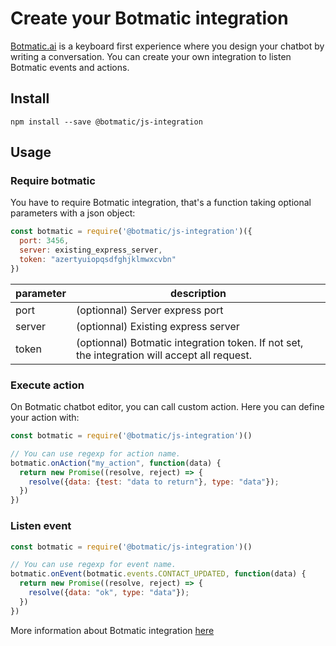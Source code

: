 # Create your Botmatic integration

[Botmatic.ai](https://botmatic.ai) is a keyboard first experience where you design your chatbot by writing a conversation.
You can create your own integration to listen Botmatic events and actions.

## Install

```shell
npm install --save @botmatic/js-integration
```

## Usage

### Require botmatic
You have to require Botmatic integration, that's a function taking optional parameters with a json object:

```javascript
const botmatic = require('@botmatic/js-integration')({
  port: 3456,
  server: existing_express_server,
  token: "azertyuiopqsdfghjklmwxcvbn"
})
```

| parameter | description            |
| ----------- | --------------- |
| port        | (optionnal) Server express port          |
| server      | (optionnal) Existing express server |
| token      | (optionnal) Botmatic integration token. If not set, the integration will accept all request. |

### Execute action

On Botmatic chatbot editor, you can call custom action.
Here you can define your action with:

```javascript
const botmatic = require('@botmatic/js-integration')()

// You can use regexp for action name.
botmatic.onAction("my_action", function(data) {
  return new Promise((resolve, reject) => {
    resolve({data: {test: "data to return"}, type: "data"});
  })
})
```

### Listen event
```javascript
const botmatic = require('@botmatic/js-integration')()

// You can use regexp for event name.
botmatic.onEvent(botmatic.events.CONTACT_UPDATED, function(data) {
  return new Promise((resolve, reject) => {
    resolve({data: "ok", type: "data"});
  })
})
```

More information about Botmatic integration [here](https://botmatic.zendesk.com/hc/en-us/articles/115004171313-Get-started-with-custom-integrations)
